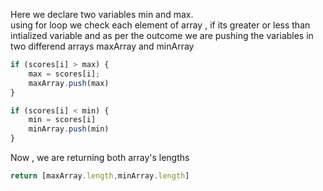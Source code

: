 Here we declare two variables min and max.<br/>
using for loop we check each element of array , if its greater or less than intialized variable and as per the outcome we are pushing the variables in two differend arrays maxArray and minArray <br/>

```javascript
if (scores[i] > max) {
    max = scores[i];
    maxArray.push(max)
}
```

```javascript
if (scores[i] < min) {
    min = scores[i]
    minArray.push(min)
}
```

Now , we are returning both array's lengths
```javascript
return [maxArray.length,minArray.length]
``` 